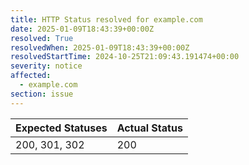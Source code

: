 ```yaml
---
title: HTTP Status resolved for example.com
date: 2025-01-09T18:43:39+00:00Z
resolved: True
resolvedWhen: 2025-01-09T18:43:39+00:00Z
resolvedStartTime: 2024-10-25T21:09:43.191474+00:00
severity: notice
affected:
  - example.com
section: issue
---
```


| Expected Statuses | Actual Status  |
|-------------------|----------------|
| 200, 301, 302 | 200 |
